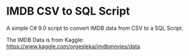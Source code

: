 # IMDB CSV to SQL Script

A simple C# 9.0 script to convert IMDB data from CSV to a SQL Script.

The IMDB Data is from Kaggle:
https://www.kaggle.com/orgesleka/imdbmovies/data
